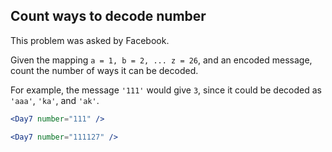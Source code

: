 ## Count ways to decode number

This problem was asked by Facebook.

Given the mapping `a = 1, b = 2, ... z = 26`, and an encoded message, count the number of ways it can be decoded.

For example, the message `'111'` would give `3`, since it could be decoded as `'aaa'`, `'ka'`, and `'ak'`.

```jsx
<Day7 number="111" />
```

```jsx
<Day7 number="111127" />
```
